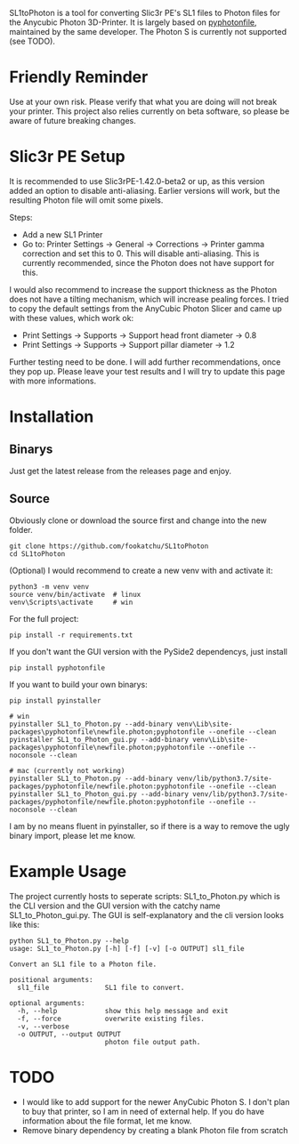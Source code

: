 SL1toPhoton is a tool for converting Slic3r PE's SL1 files to Photon files for the Anycubic Photon 3D-Printer. It is largely based on [pyphotonfile](https://github.com/fookatchu/pyphotonfile), maintained by the same developer. The Photon S is currently not supported (see TODO).

Friendly Reminder
=================
   Use at your own risk. Please verify that what you are doing will not break your printer. This project also relies currently on beta software, so please be aware of future breaking changes.

Slic3r PE Setup
=================
It is recommended to use Slic3rPE-1.42.0-beta2 or up, as this version added an option to disable anti-aliasing. Earlier versions will work, but the resulting Photon file will omit some pixels.

Steps:
 - Add a new SL1 Printer
 - Go to: Printer Settings -> General -> Corrections -> Printer gamma correction and set this to 0. This will disable anti-aliasing. This is currently recommended, since the Photon does not have support for this.

I would also recommend to increase the support thickness as the Photon does not have a tilting mechanism, which will increase pealing forces. I tried to copy the default settings from the AnyCubic Photon Slicer and came up with these values, which work ok:
 - Print Settings -> Supports -> Support head front diameter -> 0.8
 - Print Settings -> Supports -> Support pillar diameter -> 1.2

Further testing need to be done. I will add further recommendations, once they pop up. Please leave your test results and I will try to update this page with more informations.


Installation
========================================

Binarys
-------
Just get the latest release from the releases page and enjoy.

Source
------
Obviously clone or download the source first and change into the new folder.
```
git clone https://github.com/fookatchu/SL1toPhoton
cd SL1toPhoton
```

(Optional) I would recommend to create a new venv with and activate it:
```
python3 -m venv venv
source venv/bin/activate  # linux
venv\Scripts\activate     # win
```

For the full project:
```
pip install -r requirements.txt
```

If you don't want the GUI version with the PySide2 dependencys, just install

```
pip install pyphotonfile
```

If you want to build your own binarys:
```
pip install pyinstaller

# win
pyinstaller SL1_to_Photon.py --add-binary venv\Lib\site-packages\pyphotonfile\newfile.photon;pyphotonfile --onefile --clean
pyinstaller SL1_to_Photon_gui.py --add-binary venv\Lib\site-packages\pyphotonfile\newfile.photon;pyphotonfile --onefile --noconsole --clean

# mac (currently not working)
pyinstaller SL1_to_Photon.py --add-binary venv/lib/python3.7/site-packages/pyphotonfile/newfile.photon:pyphotonfile --onefile --clean
pyinstaller SL1_to_Photon_gui.py --add-binary venv/lib/python3.7/site-packages/pyphotonfile/newfile.photon:pyphotonfile --onefile --noconsole --clean
```
I am by no means fluent in pyinstaller, so if there is a way to remove the ugly binary import, please let me know.


Example Usage
========================================
The project currently hosts to seperate scripts: SL1_to_Photon.py which is the CLI version and the GUI version with the catchy name SL1_to_Photon_gui.py. The GUI is self-explanatory and the cli version looks like this:

```
python SL1_to_Photon.py --help
usage: SL1_to_Photon.py [-h] [-f] [-v] [-o OUTPUT] sl1_file

Convert an SL1 file to a Photon file.

positional arguments:
  sl1_file              SL1 file to convert.

optional arguments:
  -h, --help            show this help message and exit
  -f, --force           overwrite existing files.
  -v, --verbose
  -o OUTPUT, --output OUTPUT
                        photon file output path.
```

TODO
====
- I would like to add support for the newer AnyCubic Photon S. I don't plan to buy that printer, so I am in need of external help. If you do have information about the file format, let me know.
- Remove binary dependency by creating a blank Photon file from scratch